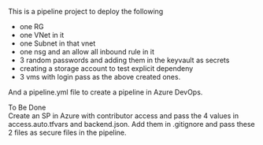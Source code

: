 This is a pipeline project to deploy the following 

- one RG
- one VNet in it
- one Subnet in that vnet
- one nsg and an allow all inbound rule in it
- 3 random passwords and adding them in the keyvault as secrets
- creating a storage account to test explicit dependeny
- 3 vms with login pass as the above created ones.

And a pipeline.yml file to create a pipeline in Azure DevOps.

To Be Done <br />
Create an SP in Azure with contributor access and pass the 4 values in access.auto.tfvars and backend.json. Add them in .gitignore and pass these 2 files as secure files in the pipeline.

